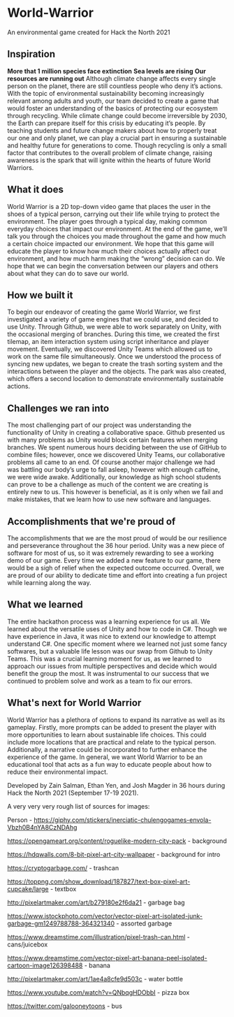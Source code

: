 # World-Warrior
An environmental game created for Hack the North 2021

## Inspiration

**More that 1 million species face extinction**
**Sea levels are rising**
**Our resources are running out**
Although climate change affects every single person on the planet, there are still countless people who deny it’s actions. With the topic of environmental sustainability becoming increasingly relevant among adults and youth, our team decided to create a game that would foster an understanding of the basics of protecting our ecosystem through recycling. While climate change could become irreversible by 2030, the Earth can prepare itself for this crisis by educating it’s people. By teaching students and future change makers about how to properly treat our one and only planet, we can play a crucial part in ensuring a sustainable and healthy future for generations to come. Though recycling is only a small factor that contributes to the overall problem of climate change, raising awareness is the spark that will ignite within the hearts of future World Warriors.  

## What it does

World Warrior is a 2D top-down video game that places the user in the shoes of a typical person, carrying out their life while trying to protect the environment. The player goes through a typical day, making common everyday choices that impact our environment. At the end of the game, we’ll talk you through the choices you made throughout the game and how much a certain choice impacted our environment. We hope that this game will educate the player to know how much their choices actually affect our environment, and how much harm making the “wrong” decision can do. We hope that we can begin the conversation between our players and others about what they can do to save our world.

## How we built it

To begin our endeavor of creating the game World Warrior, we first investigated a variety of game engines that we could use, and decided to use Unity. Through Github, we were able to work separately on Unity, with the occasional merging of branches. During this time, we created the first tilemap, an item interaction system using script inheritance and player movement. Eventually, we discovered Unity Teams which allowed us to work on the same file simultaneously. Once we understood the process of syncing new updates, we began to create the trash sorting system and the interactions between the player and the objects. The park was also created, which offers a second location to demonstrate environmentally sustainable actions. 

## Challenges we ran into

The most challenging part of our project was understanding the functionality of Unity in creating a collaborative space. Github presented us with many problems as Unity would block certain features when merging branches. We spent numerous hours deciding between the use of GitHub to combine files; however, once we discovered Unity Teams, our collaborative problems all came to an end. Of course another major challenge we had was battling our body’s urge to fall asleep, however with enough caffeine, we were wide awake. Additionally, our knowledge as high school students can prove to be a challenge as much of the content we are creating is entirely new to us. This however is beneficial, as it is only when we fail and make mistakes, that we learn how to use new software and languages. 

## Accomplishments that we're proud of

The accomplishments that we are the most proud of would be our resilience and perseverance throughout the 36 hour period. Unity was a new piece of software for most of us, so it was extremely rewarding to see a working demo of our game. Every time we added a new feature to our game, there would be a sigh of relief when the expected outcome occurred. Overall, we are proud of our ability to dedicate time and effort into creating a fun project while learning along the way.

## What we learned

The entire hackathon process was a learning experience for us all. We learned about the versatile uses of Unity and how to code in C#. Though we have experience in Java, it was nice to extend our knowledge to attempt understand C#. One specific moment where we learned not just some fancy softwares, but a valuable life lesson was our swap from Github to Unity Teams. This was a crucial learning moment for us, as we learned to approach our issues from multiple perspectives and decide which would benefit the group the most. It was instrumental to our success that we continued to problem solve and work as a team to fix our errors. 

## What's next for World Warrior

World Warrior has a plethora of options to expand its narrative as well as its gameplay. Firstly, more prompts can be added to present the player with more opportunities to learn about sustainable life choices. This could include more locations that are practical and relate to the typical person. Additionally, a narrative could be incorporated to further enhance the experience of the game. In general, we want World Warrior to be an educational tool that acts as a fun way to educate people about how to reduce their environmental impact.

Developed by Zain Salman, Ethan Yen, and Josh Magder in 36 hours during Hack the North 2021 (September 17-19 2021). 

A very very very rough list of sources for images:

Person - https://giphy.com/stickers/inerciatic-chulengogames-envola-Vbzh0B4nYA8CzNDAhg 

https://opengameart.org/content/roguelike-modern-city-pack - background

https://hdqwalls.com/8-bit-pixel-art-city-wallpaper - background for intro

https://cryptogarbage.com/ - trashcan

https://toppng.com/show_download/187827/text-box-pixel-art-cupcake/large - textbox

http://pixelartmaker.com/art/b279180e2f6da21 - garbage bag

https://www.istockphoto.com/vector/vector-pixel-art-isolated-junk-garbage-gm1249788788-364321340 - assorted garbage

https://www.dreamstime.com/illustration/pixel-trash-can.html - cans/juicebox

https://www.dreamstime.com/vector-pixel-art-banana-peel-isolated-cartoon-image126398488 - banana

http://pixelartmaker.com/art/1ae4a8cfe9d503c - water bottle

https://www.youtube.com/watch?v=QNbqgHDObbI - pizza box

https://twitter.com/galooneytoons - bus
